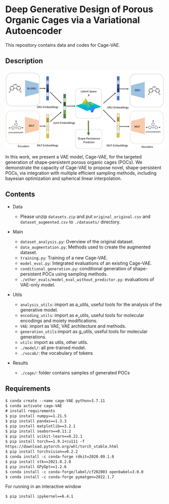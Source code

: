 # Deep Generative Design of Porous Organic Cages via a Variational Autoencoder
This repository contains data and codes for Cage-VAE.

## Description
![image](vaearchitecture.png)

In this work, we present a VAE model, Cage-VAE, for the targeted generation of shape-persistent porous organic cages (POCs). We demonstrate the capacity of Cage-VAE to propose novel, shape-persistent POCs, via integration with multiple efficient sampling methods, including bayesian optimization and spherical linear interpolation.

## Contents
- Data

   - Please unzip `datasets.zip` and put `original_original.csv` and `dataset_augmented.csv` to `./datasets/` directory.

- Main

    - `dataset_analysis.py`: Overview of the original dataset.
    - `data_augmentation.py`: Methods used to create the augmented dataset.
    - `training.py`: Training of a new Cage-VAE.
    - `model_eval.py`: Integrated evaluations of an existing Cage-VAE.
    - `conditional_generation.py`: conditional generation of shape-persistent POCs using sampling methods.
    - `./other_evals/model_eval_without_predictor.py`: evaluations of VAE-only model.

- Utils

    - `analysis_utils`: import as a_utils, useful tools for the analysis of the generative model.
    - `encoding_utils`: import as e_utils, useful tools for molecular encodings and moiety modifications.
    - `VAE`: import as VAE, VAE architecture and methods.
    - `generation_utils`:import as g_utils, useful tools for molecular generations.
    - `utils`: import as utils, other utils.
    - `./model/`: all pre-trained model.
    - `./vocab/`: the vocabulary of tokens

- Results

    - `./cage/`: folder contains samples of generated POCs


## Requirements<br />

```
$ conda create --name cage-VAE python=3.7.11
$ conda activate cage-VAE
# install requirements
$ pip install numpy==1.21.5
$ pip install pandas==1.3.3
$ pip install matplotlib==3.2.1
$ pip install seaborn==0.11.2
$ pip install scikit-learn==0.22.1
$ pip install torch==1.9.1+cu111 -f https://download.pytorch.org/whl/torch_stable.html
$ pip install torchvision==0.2.2
$ conda install -c conda-forge rdkit=2020.09.1.0 
$ pip install stk==2021.8.2.0
$ pip install GPyOpt==1.2.6
$ conda install -c conda-forge/label/cf202003 openbabel=3.0.0
$ conda install -c conda-forge pymatgen=2022.1.7
```

For running in an interactive window
```
$ pip install ipykernel==6.4.1
```
